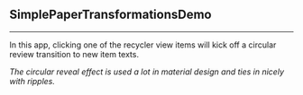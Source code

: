 ## SimplePaperTransformationsDemo
----------------------------------
In this app, clicking one of the recycler view items will kick off a circular review transition to new item texts.

_The circular reveal effect is used a lot in material design and ties in nicely with ripples._
